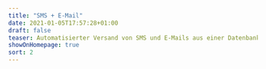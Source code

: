 ```yaml
---
title: "SMS + E-Mail"
date: 2021-01-05T17:57:28+01:00
draft: false
teaser: Automatisierter Versand von SMS und E-Mails aus einer Datenbank
showOnHomepage: true
sort: 2
---
```


